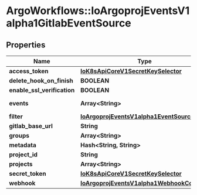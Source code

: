 # ArgoWorkflows::IoArgoprojEventsV1alpha1GitlabEventSource

## Properties
Name | Type | Description | Notes
------------ | ------------- | ------------- | -------------
**access_token** | [**IoK8sApiCoreV1SecretKeySelector**](IoK8sApiCoreV1SecretKeySelector.md) |  | [optional] 
**delete_hook_on_finish** | **BOOLEAN** |  | [optional] 
**enable_ssl_verification** | **BOOLEAN** |  | [optional] 
**events** | **Array&lt;String&gt;** | Events are gitlab event to listen to. Refer https://github.com/xanzy/go-gitlab/blob/bf34eca5d13a9f4c3f501d8a97b8ac226d55e4d9/projects.go#L794. | [optional] 
**filter** | [**IoArgoprojEventsV1alpha1EventSourceFilter**](IoArgoprojEventsV1alpha1EventSourceFilter.md) |  | [optional] 
**gitlab_base_url** | **String** |  | [optional] 
**groups** | **Array&lt;String&gt;** |  | [optional] 
**metadata** | **Hash&lt;String, String&gt;** |  | [optional] 
**project_id** | **String** |  | [optional] 
**projects** | **Array&lt;String&gt;** |  | [optional] 
**secret_token** | [**IoK8sApiCoreV1SecretKeySelector**](IoK8sApiCoreV1SecretKeySelector.md) |  | [optional] 
**webhook** | [**IoArgoprojEventsV1alpha1WebhookContext**](IoArgoprojEventsV1alpha1WebhookContext.md) |  | [optional] 


